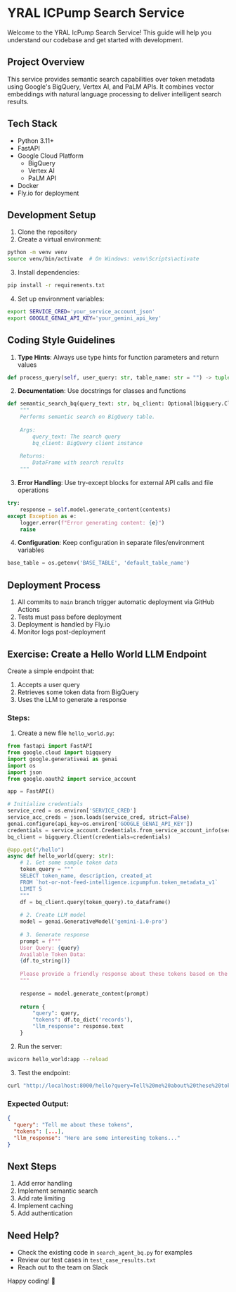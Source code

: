 # YRAL ICPump Search Service

Welcome to the YRAL IcPump Search Service! This guide will help you understand our codebase and get started with development.

## Project Overview

This service provides semantic search capabilities over token metadata using Google's BigQuery, Vertex AI, and PaLM APIs. It combines vector embeddings with natural language processing to deliver intelligent search results.

## Tech Stack

- Python 3.11+
- FastAPI
- Google Cloud Platform
  - BigQuery
  - Vertex AI
  - PaLM API
- Docker
- Fly.io for deployment

## Development Setup

1. Clone the repository
2. Create a virtual environment:
```bash
python -m venv venv
source venv/bin/activate  # On Windows: venv\Scripts\activate
```
3. Install dependencies:
```bash
pip install -r requirements.txt
```

4. Set up environment variables:
```bash
export SERVICE_CRED='your_service_account_json'
export GOOGLE_GENAI_API_KEY='your_gemini_api_key'
```

## Coding Style Guidelines

1. **Type Hints**: Always use type hints for function parameters and return values
```python
def process_query(self, user_query: str, table_name: str = "") -> tuple[pd.DataFrame, str, str]:
```

2. **Documentation**: Use docstrings for classes and functions
```python
def semantic_search_bq(query_text: str, bq_client: Optional[bigquery.Client] = None) -> pd.DataFrame:
    """
    Performs semantic search on BigQuery table.
    
    Args:
        query_text: The search query
        bq_client: BigQuery client instance
        
    Returns:
        DataFrame with search results
    """
```

3. **Error Handling**: Use try-except blocks for external API calls and file operations
```python
try:
    response = self.model.generate_content(contents)
except Exception as e:
    logger.error(f"Error generating content: {e}")
    raise
```

4. **Configuration**: Keep configuration in separate files/environment variables
```python
base_table = os.getenv('BASE_TABLE', 'default_table_name')
```

## Deployment Process

1. All commits to `main` branch trigger automatic deployment via GitHub Actions
2. Tests must pass before deployment
3. Deployment is handled by Fly.io
4. Monitor logs post-deployment

## Exercise: Create a Hello World LLM Endpoint

Create a simple endpoint that:
1. Accepts a user query
2. Retrieves some token data from BigQuery
3. Uses the LLM to generate a response

### Steps:

1. Create a new file `hello_world.py`:
```python
from fastapi import FastAPI
from google.cloud import bigquery
import google.generativeai as genai
import os
import json
from google.oauth2 import service_account

app = FastAPI()

# Initialize credentials
service_cred = os.environ['SERVICE_CRED']
service_acc_creds = json.loads(service_cred, strict=False)
genai.configure(api_key=os.environ['GOOGLE_GENAI_API_KEY'])
credentials = service_account.Credentials.from_service_account_info(service_acc_creds)
bq_client = bigquery.Client(credentials=credentials)

@app.get("/hello")
async def hello_world(query: str):
    # 1. Get some sample token data
    token_query = """
    SELECT token_name, description, created_at 
    FROM `hot-or-not-feed-intelligence.icpumpfun.token_metadata_v1`
    LIMIT 5
    """
    df = bq_client.query(token_query).to_dataframe()
    
    # 2. Create LLM model
    model = genai.GenerativeModel('gemini-1.0-pro')
    
    # 3. Generate response
    prompt = f"""
    User Query: {query}
    Available Token Data:
    {df.to_string()}
    
    Please provide a friendly response about these tokens based on the user's query.
    """
    
    response = model.generate_content(prompt)
    
    return {
        "query": query,
        "tokens": df.to_dict('records'),
        "llm_response": response.text
    }
```

2. Run the server:
```bash
uvicorn hello_world:app --reload
```

3. Test the endpoint:
```bash
curl "http://localhost:8000/hello?query=Tell%20me%20about%20these%20tokens"
```

### Expected Output:
```json
{
  "query": "Tell me about these tokens",
  "tokens": [...],
  "llm_response": "Here are some interesting tokens..."
}
```

## Next Steps

1. Add error handling
2. Implement semantic search
3. Add rate limiting
4. Implement caching
5. Add authentication

## Need Help?

- Check the existing code in `search_agent_bq.py` for examples
- Review our test cases in `test_case_results.txt`
- Reach out to the team on Slack

Happy coding! 🚀 
